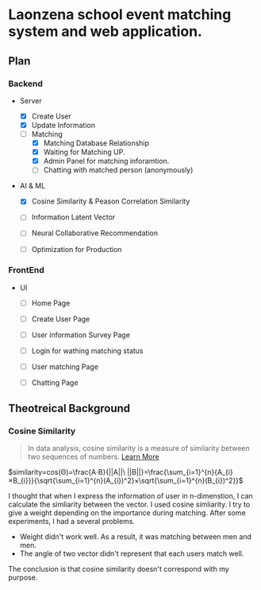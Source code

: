 # Laonzena school event matching system and web application.


## Plan 

### Backend

- Server

    - [x] Create User 
    - [x] Update Information
    - [ ] Matching
      - [x] Matching Database Relationship
      - [x] Waiting for Matching UP.
      - [x] Admin Panel for matching inforamtion.
      - [ ] Chatting with matched person (anonymously)

- AI & ML
    - [x] Cosine Similarity & Peason Correlation Similarity
    - [ ] Information Latent Vector 
    - [ ] Neural Collaborative Recommendation
    - [ ] Optimization for Production


### FrontEnd

- UI

    - [ ] Home Page
    - [ ] Create User Page
    - [ ] User information Survey Page
    - [ ] Login for wathing matching status
    - [ ] User matching Page
    - [ ] Chatting Page 


## Theotreical Background

### Cosine Similarity


> In data analysis, cosine similarity is a measure of similarity between two sequences of numbers. [Learn More](https://en.wikipedia.org/wiki/Cosine_similarity)


$similarity=cos(Θ)=\frac{A⋅B}{||A||\ ||B||}=\frac{\sum_{i=1}^{n}{A_{i}×B_{i}}}{\sqrt{\sum_{i=1}^{n}(A_{i})^2}×\sqrt{\sum_{i=1}^{n}(B_{i})^2}}$


I thought that when I express the information of user in n-dimenstion, I can calculate the simliarity between the vector. I used cosine simliarity. I try to give a weight depending on the importance during matching. After some experiments, I had a several problems.

- Weight didn't work well. As a result, it was matching between men and men.
- The angle of two vector didn't represent that each users match well.

The conclusion is that cosine similarity doesn't correspond with my purpose.
